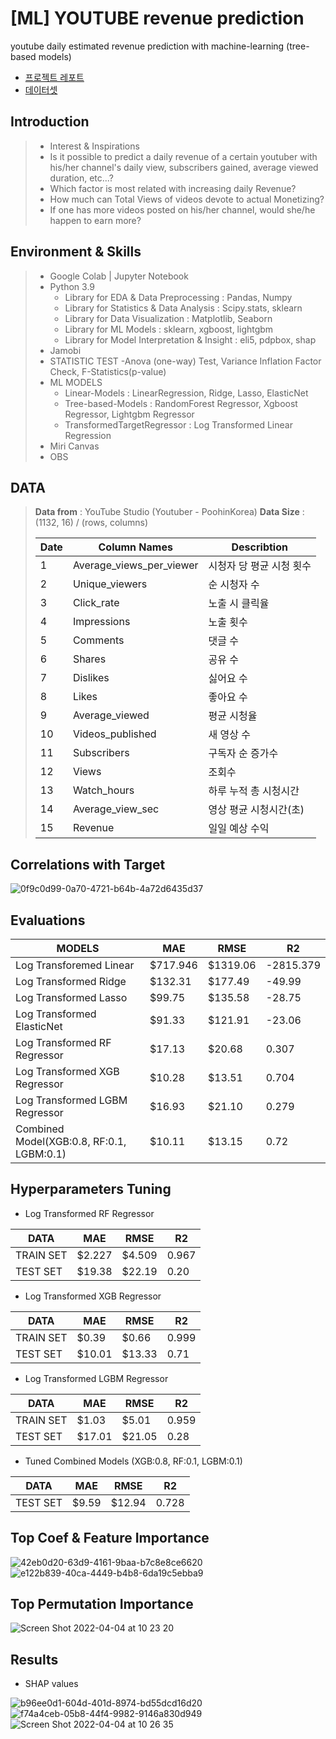 # [ML] YOUTUBE revenue prediction
youtube daily estimated revenue prediction with machine-learning (tree-based models)
- [프로젝트 레포트](https://github.com/comsa33/ML-Youtube-Revenue-Prediction-Analysis/blob/main/Ai07_S2_Project2_%EC%9D%B4%EB%A3%A8%EC%98%A4.ipynb)
- [데이터셋](https://www.kaggle.com/datasets/kristhecoder/youtube-revenue-data-20182021)

## Introduction
> - Interest & Inspirations
> - Is it possible to predict a daily revenue of a certain youtuber with his/her channel's daily view, subscribers gained, average viewed duration, etc...?
> - Which factor is most related with increasing daily Revenue?
> - How much can Total Views of videos devote to actual Monetizing?
> - If one has more videos posted on his/her channel, would she/he happen to earn more?

## Environment & Skills
> - Google Colab | Jupyter Notebook
> - Python 3.9
>   - Library for EDA & Data Preprocessing : Pandas, Numpy
>   - Library for Statistics & Data Analysis : Scipy.stats, sklearn
>   - Library for Data Visualization : Matplotlib, Seaborn
>   - Library for ML Models : sklearn, xgboost, lightgbm
>   - Library for Model Interpretation & Insight : eli5, pdpbox, shap
> - Jamobi
> - STATISTIC TEST
>     -Anova (one-way) Test, Variance Inflation Factor Check, F-Statistics(p-value)
> - ML MODELS
>    - Linear-Models : LinearRegression, Ridge, Lasso, ElasticNet
>   - Tree-based-Models : RandomForest Regressor, Xgboost Regressor, Lightgbm Regressor
>   - TransformedTargetRegressor : Log Transformed Linear Regression
> - Miri Canvas
> - OBS

## DATA
> **Data from** : YouTube Studio (Youtuber - PoohinKorea)
**Data Size** : (1132, 16) / (rows, columns)
> 
> 
> 
> | Date | Column Names | Describtion |
> | --- | --- | --- |
> | 1 | Average_views_per_viewer | 시청자 당 평균 시청 횟수 |
> | 2 | Unique_viewers | 순 시청자 수 |
> | 3 | Click_rate | 노출 시 클릭율 |
> | 4 | Impressions | 노출 횟수 |
> | 5 | Comments | 댓글 수 |
> | 6 | Shares | 공유 수 |
> | 7 | Dislikes | 싫어요 수 |
> | 8 | Likes | 좋아요 수 |
> | 9 | Average_viewed | 평균 시청율 |
> | 10 | Videos_published | 새 영상 수 |
> | 11 | Subscribers | 구독자 순 증가수 |
> | 12 | Views | 조회수 |
> | 13 | Watch_hours | 하루 누적 총 시청시간 |
> | 14 | Average_view_sec | 영상 평균 시청시간(초) |
> | 15 | Revenue | 일일 예상 수익 |

## Correlations with Target
![0f9c0d99-0a70-4721-b64b-4a72d6435d37](https://user-images.githubusercontent.com/61719257/161459774-a916b9f4-b5df-4c98-a132-f4b14bad557e.png)

## Evaluations
|MODELS     |MAE        |RMSE       |R2       |
|-----------|-----------|-----------|---------|
|Log Transforemed Linear|$717.946   |$1319.06     |-2815.379|
|Log Transformed Ridge|$132.31|$177.49|-49.99|
|Log Transformed Lasso|$99.75|$135.58|-28.75|
|Log Transformed ElasticNet|$91.33|$121.91|-23.06|
|Log Transformed RF Regressor|$17.13|$20.68|0.307|
|Log Transformed XGB Regressor|$10.28|$13.51|0.704|
|Log Transformed LGBM Regressor|$16.93|$21.10|0.279|
|Combined Model(XGB:0.8, RF:0.1, LGBM:0.1)|$10.11|$13.15|0.72|

## Hyperparameters Tuning
- Log Transformed RF Regressor

|DATA     |MAE        |RMSE       |R2       |
|-----------|-----------|-----------|---------|
|TRAIN SET|$2.227|$4.509|0.967|
|TEST SET|$19.38|$22.19|0.20|

- Log Transformed XGB Regressor

|DATA     |MAE        |RMSE       |R2       |
|-----------|-----------|-----------|---------|
|TRAIN SET|$0.39|$0.66|0.999|
|TEST SET|$10.01|$13.33|0.71|

- Log Transformed LGBM Regressor

|DATA     |MAE        |RMSE       |R2       |
|-----------|-----------|-----------|---------|
|TRAIN SET|$1.03|$5.01|0.959|
|TEST SET|$17.01|$21.05|0.28|

- Tuned Combined Models (XGB:0.8, RF:0.1, LGBM:0.1)

|DATA     |MAE        |RMSE       |R2       |
|-----------|-----------|-----------|---------|
|TEST SET|$9.59|$12.94|0.728|

## Top Coef & Feature Importance
![42eb0d20-63d9-4161-9baa-b7c8e8ce6620](https://user-images.githubusercontent.com/61719257/161458455-14005702-a4e6-48db-aaf7-d1bb68771f93.png)
![e122b839-40ca-4449-b4b8-6da19c5ebba9](https://user-images.githubusercontent.com/61719257/161458501-4fff1f51-2a50-4909-b783-e92fef77c424.png)

## Top Permutation Importance
![Screen Shot 2022-04-04 at 10 23 20](https://user-images.githubusercontent.com/61719257/161459226-a1fe6cb9-b14c-4891-84b9-55a3cf204e96.png)

## Results
- SHAP values

![b96ee0d1-604d-401d-8974-bd55dcd16d20](https://user-images.githubusercontent.com/61719257/161459326-7b3d5eb9-91c7-44ae-89c9-c7a0c18b7784.png)
![f74a4ceb-05b8-44f4-9982-9146a830d949](https://user-images.githubusercontent.com/61719257/161459359-12ef7a67-15ff-41e2-b7af-e6121d19fb0f.png)
![Screen Shot 2022-04-04 at 10 26 35](https://user-images.githubusercontent.com/61719257/161459464-61b2d8d7-9f7f-414d-ac9e-77f2e216ea8b.png)



